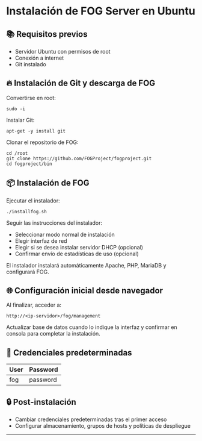
# Instalación de FOG Server en Ubuntu

## 📚 Requisitos previos

- Servidor Ubuntu con permisos de root
- Conexión a internet
- Git instalado

## 🔥 Instalación de Git y descarga de FOG

Convertirse en root:

```
sudo -i
```

Instalar Git:

```
apt-get -y install git
```

Clonar el repositorio de FOG:

```
cd /root
git clone https://github.com/FOGProject/fogproject.git
cd fogproject/bin
```

## 📦 Instalación de FOG

Ejecutar el instalador:

```
./installfog.sh
```

Seguir las instrucciones del instalador:

- Seleccionar modo normal de instalación
- Elegir interfaz de red
- Elegir si se desea instalar servidor DHCP (opcional)
- Confirmar envío de estadísticas de uso (opcional)

El instalador instalará automáticamente Apache, PHP, MariaDB y configurará FOG.

## 🌐 Configuración inicial desde navegador

Al finalizar, acceder a:

```
http://<ip-servidor>/fog/management
```

Actualizar base de datos cuando lo indique la interfaz y confirmar en consola para completar la instalación.

## 👤 Credenciales predeterminadas

| User | Password |
|-------|----------|
| fog | password |

## 🔒 Post-instalación

- Cambiar credenciales predeterminadas tras el primer acceso
- Configurar almacenamiento, grupos de hosts y políticas de despliegue

---
